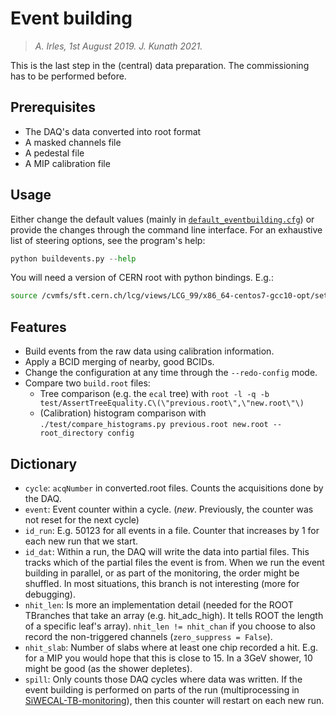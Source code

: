 # Event building

> _A. Irles, 1st August 2019. J. Kunath 2021._

This is the last step in the (central) data preparation.
The commissioning has to be performed before.


## Prerequisites

- The DAQ's data converted into root format
- A masked channels file
- A pedestal file
- A MIP calibration file

## Usage

Either change the default values (mainly in [`default_eventbuilding.cfg`](./default_eventbuilding.cfg))
or provide the changes through the command line interface.
For an exhaustive list of steering options, see the program's help:

```python
python buildevents.py --help
```

You will need a version of CERN root with python bindings. E.g.:

```bash
source /cvmfs/sft.cern.ch/lcg/views/LCG_99/x86_64-centos7-gcc10-opt/setup.sh
```

## Features

- Build events from the raw data using calibration information.
- Apply a BCID merging of nearby, good BCIDs.
- Change the configuration at any time through the `--redo-config` mode.
- Compare two `build.root` files:
  - Tree comparison (e.g. the `ecal` tree) with
    `root -l -q -b test/AssertTreeEquality.C\(\"previous.root\",\"new.root\"\)`
  - (Calibration) histogram comparison with
    `./test/compare_histograms.py previous.root new.root --root_directory config`

## Dictionary

- `cycle`: `acqNumber` in converted.root files. Counts the acquisitions done by the DAQ.
- `event`: Event counter within a cycle.
  (_new_. Previously, the counter was not reset for the next cycle)
- `id_run`: E.g. 50123 for all events in a file. Counter that increases by 1 for each new run that we start.
- `id_dat`: Within a run, the DAQ will write the data into partial files.
   This tracks which of the partial files the event is from. 
   When we run the event building in parallel, or as part of the monitoring, the order might be shuffled.
   In most situations, this branch is not interesting (more for debugging).
- `nhit_len`: Is more an implementation detail (needed for the ROOT TBranches that take an array (e.g. hit_adc_high). 
   It tells ROOT the length of a specific leaf's array). 
   `nhit_len != nhit_chan` if you choose to also record the non-triggered channels (`zero_suppress = False`).
- `nhit_slab`: Number of slabs where at least one chip recorded a hit.
   E.g. for a MIP you would hope that this is close to 15. 
   In a 3GeV shower, 10 might be good (as the shower depletes).
- `spill`: Only counts those DAQ cycles where data was written.
   If the event building is performed on parts of the run
   (multiprocessing in [SiWECAL-TB-monitoring](https://github.com/SiWECAL-TestBeam/SiWECAL-TB-monitoring)),
   then this counter will restart on each new run.
